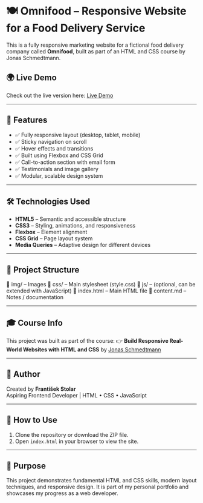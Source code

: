 # 🍽️ Omnifood – Responsive Website for a Food Delivery Service

This is a fully responsive marketing website for a fictional food delivery company called **Omnifood**, built as part of an HTML and CSS course by Jonas Schmedtmann.

## 🌍 Live Demo

Check out the live version here: [Live Demo](https://begriper.github.io/omnifood-html-css/)

---

## 🚀 Features

- ✅ Fully responsive layout (desktop, tablet, mobile)
- ✅ Sticky navigation on scroll
- ✅ Hover effects and transitions
- ✅ Built using Flexbox and CSS Grid
- ✅ Call-to-action section with email form
- ✅ Testimonials and image gallery
- ✅ Modular, scalable design system

---

## 🛠️ Technologies Used

- **HTML5** – Semantic and accessible structure
- **CSS3** – Styling, animations, and responsiveness
- **Flexbox** – Element alignment
- **CSS Grid** – Page layout system
- **Media Queries** – Adaptive design for different devices

---

## 📁 Project Structure

📁 img/ – Images
📁 css/ – Main stylesheet (style.css)
📁 js/ – (optional, can be extended with JavaScript)
📄 index.html – Main HTML file
📄 content.md – Notes / documentation

---

## 🎓 Course Info

This project was built as part of the course:
👉 **Build Responsive Real-World Websites with HTML and CSS** by [Jonas Schmedtmann](https://www.udemy.com/course/design-and-develop-a-killer-website-with-html5-and-css3/)

---

## 👤 Author

Created by **František Stolar**  
Aspiring Frontend Developer | HTML • CSS • JavaScript

---

## 🧪 How to Use

1. Clone the repository or download the ZIP file.
2. Open `index.html` in your browser to view the site.

---

## 🎯 Purpose

This project demonstrates fundamental HTML and CSS skills, modern layout techniques, and responsive design. It is part of my personal portfolio and showcases my progress as a web developer.
